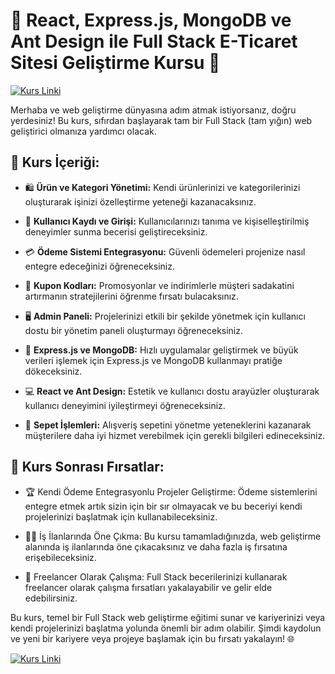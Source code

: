 # 🚀 React, Express.js, MongoDB ve Ant Design ile Full Stack E-Ticaret Sitesi Geliştirme Kursu 🛒

[![Kurs Linki](https://github.com/eminbasbayan/full-stack-e-commerce/assets/48470345/9522b3fd-ff4e-42a7-a290-e129f979c8c4)](https://www.udemy.com/course/full-stack-e-ticaret-sitesi-yapimi/?referralCode=E81C81855969D02AB79C)

Merhaba ve web geliştirme dünyasına adım atmak istiyorsanız, doğru yerdesiniz! Bu kurs, sıfırdan başlayarak tam bir Full Stack (tam yığın) web geliştirici olmanıza yardımcı olacak.

## 📌 Kurs İçeriği:

- 🛍️ **Ürün ve Kategori Yönetimi:** Kendi ürünlerinizi ve kategorilerinizi oluşturarak işinizi özelleştirme yeteneği kazanacaksınız.

- 👥 **Kullanıcı Kaydı ve Girişi:** Kullanıcılarınızı tanıma ve kişiselleştirilmiş deneyimler sunma becerisi geliştireceksiniz.

- 💳 **Ödeme Sistemi Entegrasyonu:** Güvenli ödemeleri projenize nasıl entegre edeceğinizi öğreneceksiniz.

- 🎁 **Kupon Kodları:** Promosyonlar ve indirimlerle müşteri sadakatini artırmanın stratejilerini öğrenme fırsatı bulacaksınız.

- 🖥️ **Admin Paneli:** Projelerinizi etkili bir şekilde yönetmek için kullanıcı dostu bir yönetim paneli oluşturmayı öğreneceksiniz.

- 🚀 **Express.js ve MongoDB:** Hızlı uygulamalar geliştirmek ve büyük verileri işlemek için Express.js ve MongoDB kullanmayı pratiğe dökeceksiniz.

- 💻 **React ve Ant Design:** Estetik ve kullanıcı dostu arayüzler oluşturarak kullanıcı deneyimini iyileştirmeyi öğreneceksiniz.

- 🛒 **Sepet İşlemleri:** Alışveriş sepetini yönetme yeteneklerini kazanarak müşterilere daha iyi hizmet verebilmek için gerekli bilgileri edineceksiniz.

## 🌟 Kurs Sonrası Fırsatlar:

- 🏆 Kendi Ödeme Entegrasyonlu Projeler Geliştirme: Ödeme sistemlerini entegre etmek artık sizin için bir sır olmayacak ve bu beceriyi kendi projelerinizi başlatmak için kullanabileceksiniz.

- 👩‍💻 İş İlanlarında Öne Çıkma: Bu kursu tamamladığınızda, web geliştirme alanında iş ilanlarında öne çıkacaksınız ve daha fazla iş fırsatına erişebileceksiniz.

- 💼 Freelancer Olarak Çalışma: Full Stack becerilerinizi kullanarak freelancer olarak çalışma fırsatları yakalayabilir ve gelir elde edebilirsiniz.

Bu kurs, temel bir Full Stack web geliştirme eğitimi sunar ve kariyerinizi veya kendi projelerinizi başlatma yolunda önemli bir adım olabilir. Şimdi kaydolun ve yeni bir kariyere veya projeye başlamak için bu fırsatı yakalayın! 🌐

[![Kurs Linki](https://github.com/eminbasbayan/full-stack-e-commerce/assets/48470345/f7b82073-cf03-47e6-907b-59ac63806fe0)](https://www.udemy.com/course/full-stack-e-ticaret-sitesi-yapimi/?referralCode=E81C81855969D02AB79C)
